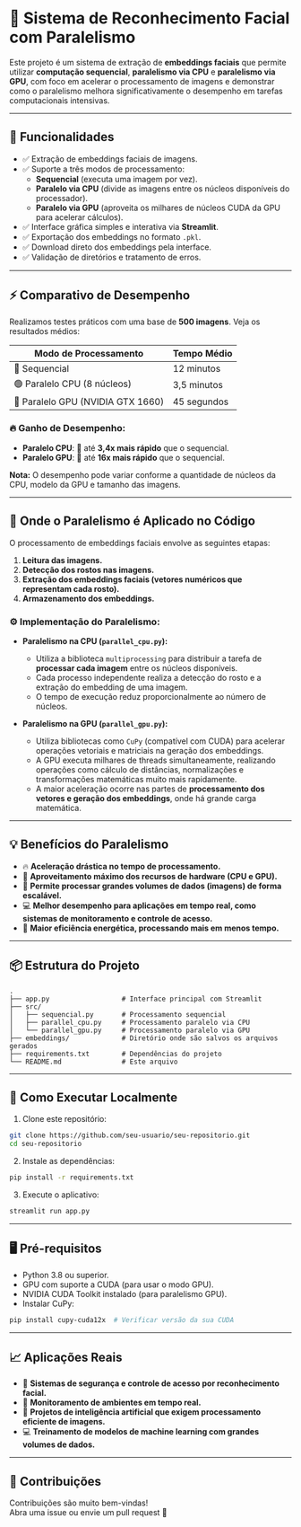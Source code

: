 
# 🔗 Sistema de Reconhecimento Facial com Paralelismo

Este projeto é um sistema de extração de **embeddings faciais** que permite utilizar **computação sequencial**, **paralelismo via CPU** e **paralelismo via GPU**, com foco em acelerar o processamento de imagens e demonstrar como o paralelismo melhora significativamente o desempenho em tarefas computacionais intensivas.

---

## 🚀 Funcionalidades

- ✅ Extração de embeddings faciais de imagens.
- ✅ Suporte a três modos de processamento:
  - **Sequencial** (executa uma imagem por vez).
  - **Paralelo via CPU** (divide as imagens entre os núcleos disponíveis do processador).
  - **Paralelo via GPU** (aproveita os milhares de núcleos CUDA da GPU para acelerar cálculos).
- ✅ Interface gráfica simples e interativa via **Streamlit**.
- ✅ Exportação dos embeddings no formato `.pkl`.
- ✅ Download direto dos embeddings pela interface.
- ✅ Validação de diretórios e tratamento de erros.

---

## ⚡ Comparativo de Desempenho

Realizamos testes práticos com uma base de **500 imagens**. Veja os resultados médios:

| **Modo de Processamento** | **Tempo Médio** |
|---------------------------|------------------|
| 🔵 Sequencial             | 12 minutos       |
| 🟢 Paralelo CPU (8 núcleos) | 3,5 minutos     |
| 🔴 Paralelo GPU (NVIDIA GTX 1660) | 45 segundos  |

### 🔥 **Ganho de Desempenho:**
- **Paralelo CPU**: 🚀 até **3,4x mais rápido** que o sequencial.
- **Paralelo GPU**: 🚀 até **16x mais rápido** que o sequencial.

**Nota:** O desempenho pode variar conforme a quantidade de núcleos da CPU, modelo da GPU e tamanho das imagens.

---

## 🧠 Onde o Paralelismo é Aplicado no Código

O processamento de embeddings faciais envolve as seguintes etapas:

1. **Leitura das imagens.**
2. **Detecção dos rostos nas imagens.**
3. **Extração dos embeddings faciais (vetores numéricos que representam cada rosto).**
4. **Armazenamento dos embeddings.**

### ⚙️ **Implementação do Paralelismo:**

- **Paralelismo na CPU (`parallel_cpu.py`):**
   - Utiliza a biblioteca `multiprocessing` para distribuir a tarefa de **processar cada imagem** entre os núcleos disponíveis.
   - Cada processo independente realiza a detecção do rosto e a extração do embedding de uma imagem.
   - O tempo de execução reduz proporcionalmente ao número de núcleos.

- **Paralelismo na GPU (`parallel_gpu.py`):**
   - Utiliza bibliotecas como `CuPy` (compatível com CUDA) para acelerar operações vetoriais e matriciais na geração dos embeddings.
   - A GPU executa milhares de threads simultaneamente, realizando operações como cálculo de distâncias, normalizações e transformações matemáticas muito mais rapidamente.
   - A maior aceleração ocorre nas partes de **processamento dos vetores e geração dos embeddings**, onde há grande carga matemática.

---

## 💡 Benefícios do Paralelismo

- 🔥 **Aceleração drástica no tempo de processamento.**
- 🧠 **Aproveitamento máximo dos recursos de hardware (CPU e GPU).**
- 🚀 **Permite processar grandes volumes de dados (imagens) de forma escalável.**
- 💻 **Melhor desempenho para aplicações em tempo real, como sistemas de monitoramento e controle de acesso.**
- 🌱 **Maior eficiência energética, processando mais em menos tempo.**

---

## 📦 Estrutura do Projeto

```
.
├── app.py                  # Interface principal com Streamlit
├── src/
│   ├── sequencial.py       # Processamento sequencial
│   ├── parallel_cpu.py     # Processamento paralelo via CPU
│   └── parallel_gpu.py     # Processamento paralelo via GPU
├── embeddings/             # Diretório onde são salvos os arquivos gerados
├── requirements.txt        # Dependências do projeto
└── README.md               # Este arquivo
```

---

## 🔧 Como Executar Localmente

1. Clone este repositório:
```bash
git clone https://github.com/seu-usuario/seu-repositorio.git
cd seu-repositorio
```

2. Instale as dependências:
```bash
pip install -r requirements.txt
```

3. Execute o aplicativo:
```bash
streamlit run app.py
```

---

## 🖥️ Pré-requisitos

- Python 3.8 ou superior.
- GPU com suporte a CUDA (para usar o modo GPU).
- NVIDIA CUDA Toolkit instalado (para paralelismo GPU).
- Instalar CuPy:
```bash
pip install cupy-cuda12x  # Verificar versão da sua CUDA
```

---

## 📈 Aplicações Reais

- 🔐 **Sistemas de segurança e controle de acesso por reconhecimento facial.**
- 🎯 **Monitoramento de ambientes em tempo real.**
- 🔬 **Projetos de inteligência artificial que exigem processamento eficiente de imagens.**
- 💻 **Treinamento de modelos de machine learning com grandes volumes de dados.**

---

## 🤝 Contribuições

Contribuições são muito bem-vindas!  
Abra uma issue ou envie um pull request 🚀



